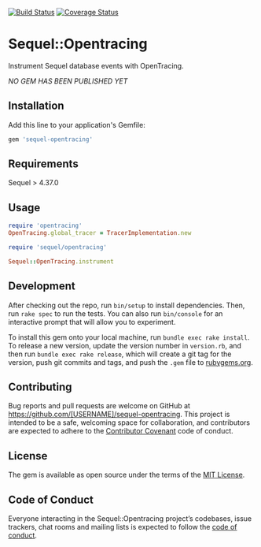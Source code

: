 [![Build Status](https://travis-ci.com/foodiefm/sequel-opentracing.svg?branch=master)](https://travis-ci.com/foodiefm/sequel-opentracing)
[![Coverage Status](https://coveralls.io/repos/github/foodiefm/sequel-opentracing/badge.svg?branch=master)](https://coveralls.io/github/foodiefm/sequel-opentracing?branch=master)

# Sequel::Opentracing

Instrument Sequel database events with OpenTracing.

*NO GEM HAS BEEN PUBLISHED YET*

## Installation

Add this line to your application's Gemfile:

```ruby
gem 'sequel-opentracing'
```

## Requirements

Sequel > 4.37.0

## Usage

```ruby
require 'opentracing'
OpenTracing.global_tracer = TracerImplementation.new

require 'sequel/opentracing'

Sequel::OpenTracing.instrument

```


## Development

After checking out the repo, run `bin/setup` to install dependencies. Then, run `rake spec` to run the tests. You can also run `bin/console` for an interactive prompt that will allow you to experiment.

To install this gem onto your local machine, run `bundle exec rake install`. To release a new version, update the version number in `version.rb`, and then run `bundle exec rake release`, which will create a git tag for the version, push git commits and tags, and push the `.gem` file to [rubygems.org](https://rubygems.org).

## Contributing

Bug reports and pull requests are welcome on GitHub at https://github.com/[USERNAME]/sequel-opentracing. This project is intended to be a safe, welcoming space for collaboration, and contributors are expected to adhere to the [Contributor Covenant](http://contributor-covenant.org) code of conduct.

## License

The gem is available as open source under the terms of the [MIT License](https://opensource.org/licenses/MIT).

## Code of Conduct

Everyone interacting in the Sequel::Opentracing project’s codebases, issue trackers, chat rooms and mailing lists is expected to follow the [code of conduct](https://github.com/[USERNAME]/sequel-opentracing/blob/master/CODE_OF_CONDUCT.md).
